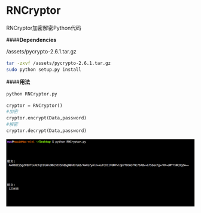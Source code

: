 # RNCryptor
RNCryptor加密解密Python代码

####**Dependencies**

/assets/pycrypto-2.6.1.tar.gz
```bash
tar -zxvf /assets/pycrypto-2.6.1.tar.gz
sudo python setup.py install
```

####**用法**
```bash
python RNCryptor.py
```

```python
cryptor = RNCryptor()
#加密
cryptor.encrypt(Data,password)
#解密
cryptor.decrypt(Data,password)
```


![](assets/markdown-img-paste-20180802133443449.png)
